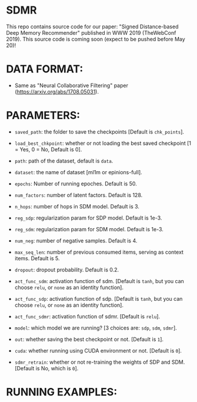 # SDMR
This repo contains source code for our paper: "Signed Distance-based Deep Memory Recommender" published in WWW 2019 (TheWebConf 2019).
This source code is coming soon (expect to be pushed before May 20)!

# DATA FORMAT:
- Same as "Neural Collaborative Filtering" paper (https://arxiv.org/abs/1708.05031).

# PARAMETERS:
- <code>saved_path</code>: the folder to save the checkpoints [Default is <code>chk_points</code>].
- <code>load_best_chkpoint</code>: whether or not loading the best saved checkpoint [1 = Yes, 0 = No, Default is 0].
- <code>path</code>: path of the dataset, default is <code>data</code>.
- <code>dataset</code>: the name of dataset [ml1m or epinions-full].
- <code>epochs</code>: Number of running epoches. Default is 50.
- <code>num_factors</code>: number of latent factors. Default is 128.

- <code>n_hops</code>: number of hops in SDM model. Default is 3.
- <code>reg_sdp</code>: regularization param for SDP model. Default is 1e-3.
- <code>reg_sdm</code>: regularization param for SDM model. Default is 1e-3.
- <code>num_neg</code>: number of negative samples. Default is 4.
- <code>max_seq_len</code>: number of previous consumed items, serving as context items. Default is 5.
- <code>dropout</code>: dropout probability. Default is 0.2.
- <code>act_func_sdm</code>: activation function of sdm. [Default is <code>tanh</code>, but you can choose <code>relu</code>, or <code>none</code> as an identity function].
- <code>act_func_sdp</code>: activation function of sdp. [Default is <code>tanh</code>, but you can choose <code>relu</code>, or <code>none</code> as an identity function].
- <code>act_func_sdmr</code>: activation function of sdmr. [Default is <code>relu</code>].
- <code>model</code>: which model we are running? [3 choices are: <code>sdp</code>, <code>sdm</code>, <code>sdmr</code>].
- <code>out</code>: whether saving the best checkpoint or not. [Default is <code>1</code>].
- <code>cuda</code>: whether running using CUDA environment or not. [Default is <code>0</code>].
- <code>sdmr_retrain</code>: whether or not re-training the weights of SDP and SDM. [Default is No, which is <code>0</code>].

# RUNNING EXAMPLES:

